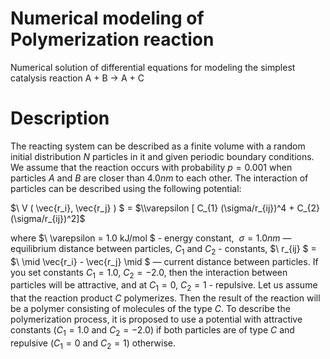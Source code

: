 # Numerical modeling of Polymerization reaction
Numerical solution of differential equations for modeling the simplest catalysis reaction A + B $\to$ A + C

# Description
The reacting system can be described as a finite volume with a random initial distribution $N$ particles in 
it and given periodic boundary conditions. We assume that the reaction occurs with probability $p = 0.001$ when 
particles $A$ and $B$ are closer than $4.0 nm$ to each other. The interaction of particles can be described 
using the following potential:

$\ V ( \vec{r_i}, \vec{r_j} ) $ 
= $\\varepsilon [ C_{1} (\sigma/r_{ij})^4 + C_{2} (\sigma/r_{ij})^2]$

where $\ \varepsilon = 1.0 kJ/mol $ - energy constant,
 $\ \sigma = 1.0 nm$ — equilibrium distance between particles, $C_{1}$ and $C_{2}$ - constants,
$\ r_{ij} $  = $\ \mid \vec{r_i} - \vec{r_j} \mid $ — current distance between particles. If you set constants $C_1 = 1.0$, $C_2 = -2.0$, then the interaction between particles will be attractive, and at $C_1 = 0$, $C_2 = 1$ - repulsive. Let us assume that the reaction product $C$ polymerizes. Then the result of the reaction will be a polymer consisting of molecules of the type $C$. To describe the polymerization process, it is proposed to use a potential with attractive constants ($C_1 = 1.0$ and $C_2 = -2.0$) if both particles are of type $C$ and repulsive ($C_1 = 0$ and $C_2 = 1$) otherwise.
